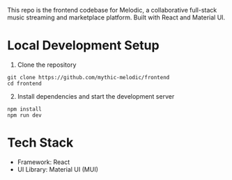 This repo is the frontend codebase for Melodic, a collaborative full-stack music streaming and marketplace platform. Built with React and Material UI.

# Local Development Setup
1. Clone the repository
```
git clone https://github.com/mythic-melodic/frontend
cd frontend
```
2. Install dependencies and start the development server
```
npm install
npm run dev
```

# Tech Stack
- Framework: React
- UI Library: Material UI (MUI)
